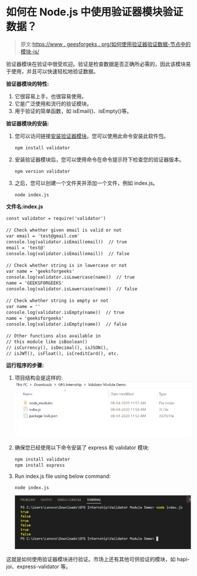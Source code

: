 # 如何在 Node.js 中使用验证器模块验证数据？

> 原文:[https://www . geesforgeks . org/如何使用验证器验证数据-节点中的模块-js/](https://www.geeksforgeeks.org/how-to-validate-data-using-validator-module-in-node-js/)

验证器模块在验证中很受欢迎。验证是检查数据是否正确所必需的，因此该模块易于使用，并且可以快速轻松地验证数据。

**验证器模块的特性:**

1.  它很容易上手，也很容易使用。
2.  它是广泛使用和流行的验证模块。
3.  用于验证的简单函数，如 isEmail()、isEmpty()等。

**验证器模块的安装:**

1.  您可以访问链接[安装验证器模块](https://www.npmjs.com/package/validator)。您可以使用此命令安装此软件包。

    ```
    npm install validator
    ```

2.  安装验证器模块后，您可以使用命令在命令提示符下检查您的验证器版本。

    ```
    npm version validator
    ```

3.  之后，您可以创建一个文件夹并添加一个文件，例如 index.js。

    ```
    node index.js
    ```

**文件名:index.js**

```
const validator = require('validator')

// Check whether given email is valid or not
var email = 'test@gmail.com'
console.log(validator.isEmail(email))  // true
email = 'test@'
console.log(validator.isEmail(email))  // false

// Check whether string is in lowercase or not
var name = 'geeksforgeeks'
console.log(validator.isLowercase(name))  // true
name = 'GEEKSFORGEEKS'
console.log(validator.isLowercase(name))  // false

// Check whether string is empty or not
var name = ''
console.log(validator.isEmpty(name))  // true
name = 'geeksforgeeks'
console.log(validator.isEmpty(name))  // false

// Other functions also available in 
// this module like isBoolean()
// isCurrency(), isDecimal(), isJSON(),
// isJWT(), isFloat(), isCreditCard(), etc.
```

**运行程序的步骤:**

1.  项目结构会是这样的:
    ![project structure](img/0ad3edab347c6bba71a66e09ed2e2b52.png)
2.  确保您已经使用以下命令安装了 express 和 validator 模块:

    ```
    npm install validator
    npm install express
    ```

3.  Run index.js file using below command:

    ```
    node index.js
    ```

    ![Output of above command](img/b93e7119f32c40a7a0ed923c60060bb9.png)

这就是如何使用验证器模块进行验证。市场上还有其他可供验证的模块，如 hapi-joi、express-validator 等。